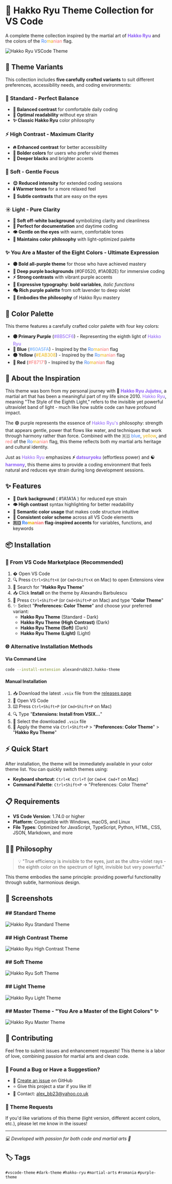 # 🥋 Hakko Ryu Theme Collection for VS Code

A complete theme collection inspired by the martial art of <span style="color: #8B5CF6">**Hakko Ryu**</span> and the colors of the <span style="color: #3B82F6">Ro</span><span style="color: #EAB308">ma</span><span style="color: #F87171">nian</span> flag.

![Hakko Ryu VSCode Theme](./theme-screenshot.webp)

## 🎨 Theme Variants

This collection includes **five carefully crafted variants** to suit different preferences, accessibility needs, and coding environments:

### 🌟 **Standard** - Perfect Balance

- **🌙 Balanced contrast** for comfortable daily coding
- **🎯 Optimal readability** without eye strain
- **✨ Classic Hakko Ryu** color philosophy

### ⚡ **High Contrast** - Maximum Clarity

- **🔥 Enhanced contrast** for better accessibility
- **💪 Bolder colors** for users who prefer vivid themes
- **🎪 Deeper blacks** and brighter accents

### 🌸 **Soft** - Gentle Focus

- **😌 Reduced intensity** for extended coding sessions
- **🕯️ Warmer tones** for a more relaxed feel
- **🌅 Subtle contrasts** that are easy on the eyes

### ☀️ **Light** - Pure Clarity

- **🤍 Soft off-white background** symbolizing clarity and cleanliness
- **📖 Perfect for documentation** and daytime coding
- **👁️ Gentle on the eyes** with warm, comfortable tones
- **🎨 Maintains color philosophy** with light-optimized palette

### ✨ **You Are a Master of the Eight Colors** - Ultimate Expression

- **🟣 Bold all-purple theme** for those who have achieved mastery
- **🌌 Deep purple backgrounds** (#0F0520, #1A0B2E) for immersive coding
- **⚡ Strong contrasts** with vibrant purple accents
- **💫 Expressive typography**: **bold variables**, _italic functions_
- **🎭 Rich purple palette** from soft lavender to deep violet
- **🥋 Embodies the philosophy** of Hakko Ryu mastery

## 🎨 Color Palette

This theme features a carefully crafted color palette with four key colors:

- **🟣 Primary Purple** (<span style="color: #8B5CF6">#8B5CF6</span>) - Representing the eighth light of <span style="color: #8B5CF6">Hakko Ryu</span>
- **🔵 Blue** (<span style="color: #60A5FA">#60A5FA</span>) - Inspired by the <span style="color: #3B82F6">Ro</span><span style="color: #EAB308">ma</span><span style="color: #F87171">nian</span> flag
- **🟡 Yellow** (<span style="color: #EAB308">#EAB308</span>) - Inspired by the <span style="color: #3B82F6">Ro</span><span style="color: #EAB308">ma</span><span style="color: #F87171">nian</span> flag
- **🔴 Red** (<span style="color: #F87171">#F87171</span>) - Inspired by the <span style="color: #3B82F6">Ro</span><span style="color: #EAB308">ma</span><span style="color: #F87171">nian</span> flag

## 💫 About the Inspiration

This theme was born from my personal journey with **🥋 <span style="color: #8B5CF6">Hakko Ryu Jujutsu</span>**, a martial art that has been a meaningful part of my life since 2010. <span style="color: #8B5CF6">Hakko Ryu</span>, meaning "The Style of the Eighth Light," refers to the invisible yet powerful ultraviolet band of light - much like how subtle code can have profound impact.

The 🟣 purple represents the essence of <span style="color: #8B5CF6">Hakko Ryu's</span> philosophy: strength that appears gentle, power that flows like water, and techniques that work through harmony rather than force. Combined with the 🇷🇴 <span style="color: #3B82F6">blue</span>, <span style="color: #EAB308">yellow</span>, and <span style="color: #F87171">red</span> of the <span style="color: #3B82F6">Ro</span><span style="color: #EAB308">ma</span><span style="color: #F87171">nian</span> flag, this theme reflects both my martial arts heritage and cultural identity.

Just as <span style="color: #8B5CF6">Hakko Ryu</span> emphasizes **⚡ <span style="color: #8B5CF6">datsuryoku</span>** (effortless power) and **☯️ <span style="color: #8B5CF6">harmony</span>**, this theme aims to provide a coding environment that feels natural and reduces eye strain during long development sessions.

## ✨ Features

- **🌙 Dark background** (<span style="color: #1A1A1A; background-color: #F8FAFC; padding: 2px 4px; border-radius: 3px;">#1A1A1A</span>) for reduced eye strain
- **👁️ High contrast** syntax highlighting for better readability
- **🧠 Semantic color usage** that makes code structure intuitive
- **🎯 Consistent color scheme** across all VS Code elements
- **🇷🇴 <span style="color: #3B82F6">Ro</span><span style="color: #EAB308">ma</span><span style="color: #F87171">nian</span> flag-inspired accents** for variables, functions, and keywords

## 📦 Installation

### 🛒 From VS Code Marketplace (Recommended)

1. � Open VS Code
2. 🔍 Press `Ctrl+Shift+X` (or `Cmd+Shift+X` on Mac) to open Extensions view
3. 🔎 Search for "**Hakko Ryu Theme**"
4. 📥 Click **Install** on the theme by Alexandru Barbulescu
5. 🎨 Press `Ctrl+Shift+P` (or `Cmd+Shift+P` on Mac) and type "**Color Theme**"
6. ✨ Select "**Preferences: Color Theme**" and choose your preferred variant:
   - **Hakko Ryu Theme** (Standard - Dark)
   - **Hakko Ryu Theme (High Contrast)** (Dark)
   - **Hakko Ryu Theme (Soft)** (Dark)
   - **Hakko Ryu Theme (Light)** (Light)

### 🌐 Alternative Installation Methods

#### Via Command Line

```bash
code --install-extension alexandrubb23.hakko-theme
```

#### Manual Installation

1. 📥 Download the latest `.vsix` file from the [releases page](https://github.com/alexandrubb23/hakko-ryu-theme/releases)
2. 🚀 Open VS Code
3. ⌨️ Press `Ctrl+Shift+P` (or `Cmd+Shift+P` on Mac)
4. 🔍 Type "**Extensions: Install from VSIX...**"
5. 📁 Select the downloaded `.vsix` file
6. 🎨 Apply the theme via `Ctrl+Shift+P` > "**Preferences: Color Theme**" > "**Hakko Ryu Theme**"

## ⚡ Quick Start

After installation, the theme will be immediately available in your color theme list. You can quickly switch themes using:

- **Keyboard shortcut**: `Ctrl+K Ctrl+T` (or `Cmd+K Cmd+T` on Mac)
- **Command Palette**: `Ctrl+Shift+P` → "Preferences: Color Theme"

## 📋 Requirements

- **VS Code Version**: 1.74.0 or higher
- **Platform**: Compatible with Windows, macOS, and Linux
- **File Types**: Optimized for JavaScript, TypeScript, Python, HTML, CSS, JSON, Markdown, and more

## 🧘‍♂️ Philosophy

> 💡 "True efficiency is invisible to the eyes, just as the ultra-violet rays - the eighth color on the spectrum of light, invisible but very powerful."

This theme embodies the same principle: providing powerful functionality through subtle, harmonious design.

## 📸 Screenshots

### ## Standard Theme

![Hakko Ryu Standard Theme](./standard.png)

### ## High Contrast Theme

![Hakko Ryu High Contrast Theme](./high-contrast.png)

### ## Soft Theme

![Hakko Ryu Soft Theme](./soft.png)

### ## Light Theme

![Hakko Ryu Light Theme](./light.png)

### ## Master Theme - "You Are a Master of the Eight Colors" ✨

![Hakko Ryu Master Theme](./master.png)

## 🤝 Contributing

Feel free to submit issues and enhancement requests! This theme is a labor of love, combining passion for martial arts and clean code.

### 🐛 Found a Bug or Have a Suggestion?

- 📝 [Create an issue](https://github.com/alexandrubb23/hakko-ryu-theme/issues) on GitHub
- ⭐ Give this project a star if you like it!
- 📧 Contact: [alex_bb23@yahoo.co.uk](mailto:alex_bb23@yahoo.co.uk)

### 🎨 Theme Requests

If you'd like variations of this theme (light version, different accent colors, etc.), please let me know in the issues!

---

_💻 Developed with passion for both code and martial arts 🥋_

## 🏷️ Tags

`#vscode-theme` `#dark-theme` `#hakko-ryu` `#martial-arts` `#romania` `#purple-theme`
